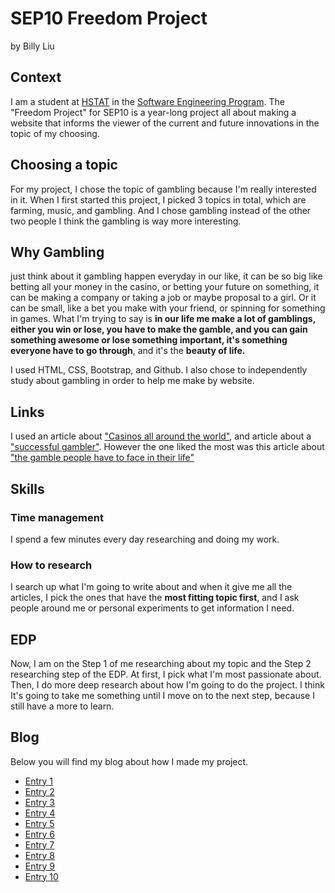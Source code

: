 # SEP10 Freedom Project
by Billy Liu

## Context
I am a student at [HSTAT](https://www.hstat.org/) in the [Software Engineering Program](https://hstatsep.github.io/). The "Freedom Project" for SEP10 is a year-long project all about making a website that informs the viewer of the current and future innovations in the topic of my choosing.

## Choosing a topic
For my project, I chose the topic of gambling because I'm really interested in it. When I first started this project, I picked 3 topics in total, which are farming, music, and gambling. And I chose gambling instead of the other two people I think the gambling is way more interesting.
## Why Gambling
just think about it gambling happen everyday in our like, it can be so big like betting all your money in the casino, or betting your future on something, it can be making a company or taking a job or maybe proposal to a girl. Or it can be small, like a bet you make with your friend, or spinning for something in games. What I'm trying to say is **in our life me make a lot of gamblings, either you win or lose, you have to make the gamble, and you can gain something awesome or lose something important, it's something everyone have to go through**, and it's the **beauty of life.**

I used HTML, CSS, Bootstrap, and Github. I also chose to independently study about gambling in order to help me make by website.

## Links
I used an article about ["Casinos all around the world"](https://www.statista.com/topics/1053/casinos/#topicOverview), and article about a ["successful gambler"](https://www.nytimes.com/1997/11/09/business/earning-it-life-s-a-gamble-a-few-people-make-it-a-profession.html). However the one liked the most was this article about ["the gamble people have to face in their life"](https://medium.com/live-your-life-on-purpose/bet-on-yourself-23406310fb03)

## Skills

### Time management
I spend a few minutes every day researching and doing my work.

### How to research
I search up what I'm going to write about and when it give me all the articles, I pick the ones that have the **most fitting topic first**, and I ask people around me or personal experiments to get information I need.

## EDP
Now, I am on the Step 1 of me researching about my topic and the Step 2 researching step of the EDP. At first, I pick what I'm most passionate about. Then, I do more deep research about how I'm going to do the project. I think It's going to take me something until I move on to the next step, because I still have a more to learn.
## Blog
Below you will find my blog about how I made my project. 

* [Entry 1](blog/entry01.md)
* [Entry 2](blog/entry02.md)
* [Entry 3](blog/entry03.md)
* [Entry 4](blog/entry04.md)
* [Entry 5](blog/entry05.md)
* [Entry 6](blog/entry06.md)
* [Entry 7](blog/entry07.md)
* [Entry 8](blog/entry08.md)
* [Entry 9](blog/entry09.md)
* [Entry 10](blog/entry10.md)

